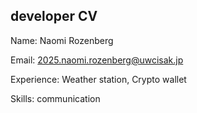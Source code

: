 ## developer CV 
Name: Naomi Rozenberg 

Email: 2025.naomi.rozenberg@uwcisak.jp 

Experience: Weather station, Crypto wallet 

Skills: communication 
